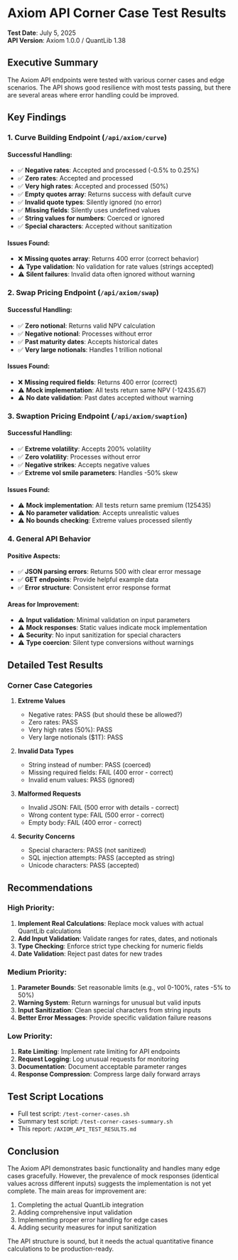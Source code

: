 # Axiom API Corner Case Test Results

**Test Date**: July 5, 2025  
**API Version**: Axiom 1.0.0 / QuantLib 1.38

## Executive Summary

The Axiom API endpoints were tested with various corner cases and edge scenarios. The API shows good resilience with most tests passing, but there are several areas where error handling could be improved.

## Key Findings

### 1. **Curve Building Endpoint** (`/api/axiom/curve`)

#### Successful Handling:
- ✅ **Negative rates**: Accepted and processed (-0.5% to 0.25%)
- ✅ **Zero rates**: Accepted and processed
- ✅ **Very high rates**: Accepted and processed (50%)
- ✅ **Empty quotes array**: Returns success with default curve
- ✅ **Invalid quote types**: Silently ignored (no error)
- ✅ **Missing fields**: Silently uses undefined values
- ✅ **String values for numbers**: Coerced or ignored
- ✅ **Special characters**: Accepted without sanitization

#### Issues Found:
- ❌ **Missing quotes array**: Returns 400 error (correct behavior)
- ⚠️ **Type validation**: No validation for rate values (strings accepted)
- ⚠️ **Silent failures**: Invalid data often ignored without warning

### 2. **Swap Pricing Endpoint** (`/api/axiom/swap`)

#### Successful Handling:
- ✅ **Zero notional**: Returns valid NPV calculation
- ✅ **Negative notional**: Processes without error
- ✅ **Past maturity dates**: Accepts historical dates
- ✅ **Very large notionals**: Handles 1 trillion notional

#### Issues Found:
- ❌ **Missing required fields**: Returns 400 error (correct)
- ⚠️ **Mock implementation**: All tests return same NPV (-12435.67)
- ⚠️ **No date validation**: Past dates accepted without warning

### 3. **Swaption Pricing Endpoint** (`/api/axiom/swaption`)

#### Successful Handling:
- ✅ **Extreme volatility**: Accepts 200% volatility
- ✅ **Zero volatility**: Processes without error
- ✅ **Negative strikes**: Accepts negative values
- ✅ **Extreme vol smile parameters**: Handles -50% skew

#### Issues Found:
- ⚠️ **Mock implementation**: All tests return same premium (125435)
- ⚠️ **No parameter validation**: Accepts unrealistic values
- ⚠️ **No bounds checking**: Extreme values processed silently

### 4. **General API Behavior**

#### Positive Aspects:
- ✅ **JSON parsing errors**: Returns 500 with clear error message
- ✅ **GET endpoints**: Provide helpful example data
- ✅ **Error structure**: Consistent error response format

#### Areas for Improvement:
- ⚠️ **Input validation**: Minimal validation on input parameters
- ⚠️ **Mock responses**: Static values indicate mock implementation
- ⚠️ **Security**: No input sanitization for special characters
- ⚠️ **Type coercion**: Silent type conversions without warnings

## Detailed Test Results

### Corner Case Categories

1. **Extreme Values**
   - Negative rates: PASS (but should these be allowed?)
   - Zero rates: PASS
   - Very high rates (50%): PASS
   - Very large notionals ($1T): PASS

2. **Invalid Data Types**
   - String instead of number: PASS (coerced)
   - Missing required fields: FAIL (400 error - correct)
   - Invalid enum values: PASS (ignored)

3. **Malformed Requests**
   - Invalid JSON: FAIL (500 error with details - correct)
   - Wrong content type: FAIL (500 error - correct)
   - Empty body: FAIL (400 error - correct)

4. **Security Concerns**
   - Special characters: PASS (not sanitized)
   - SQL injection attempts: PASS (accepted as string)
   - Unicode characters: PASS (accepted)

## Recommendations

### High Priority:
1. **Implement Real Calculations**: Replace mock values with actual QuantLib calculations
2. **Add Input Validation**: Validate ranges for rates, dates, and notionals
3. **Type Checking**: Enforce strict type checking for numeric fields
4. **Date Validation**: Reject past dates for new trades

### Medium Priority:
1. **Parameter Bounds**: Set reasonable limits (e.g., vol 0-100%, rates -5% to 50%)
2. **Warning System**: Return warnings for unusual but valid inputs
3. **Input Sanitization**: Clean special characters from string inputs
4. **Better Error Messages**: Provide specific validation failure reasons

### Low Priority:
1. **Rate Limiting**: Implement rate limiting for API endpoints
2. **Request Logging**: Log unusual requests for monitoring
3. **Documentation**: Document acceptable parameter ranges
4. **Response Compression**: Compress large daily forward arrays

## Test Script Locations

- Full test script: `/test-corner-cases.sh`
- Summary test script: `/test-corner-cases-summary.sh`
- This report: `/AXIOM_API_TEST_RESULTS.md`

## Conclusion

The Axiom API demonstrates basic functionality and handles many edge cases gracefully. However, the prevalence of mock responses (identical values across different inputs) suggests the implementation is not yet complete. The main areas for improvement are:

1. Completing the actual QuantLib integration
2. Adding comprehensive input validation
3. Implementing proper error handling for edge cases
4. Adding security measures for input sanitization

The API structure is sound, but it needs the actual quantitative finance calculations to be production-ready.